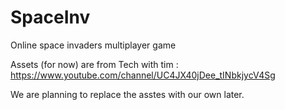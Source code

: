 # SpaceInv
Online space invaders multiplayer game

Assets (for now) are from Tech with tim : https://www.youtube.com/channel/UC4JX40jDee_tINbkjycV4Sg

We are planning to replace the asstes with our own later.
